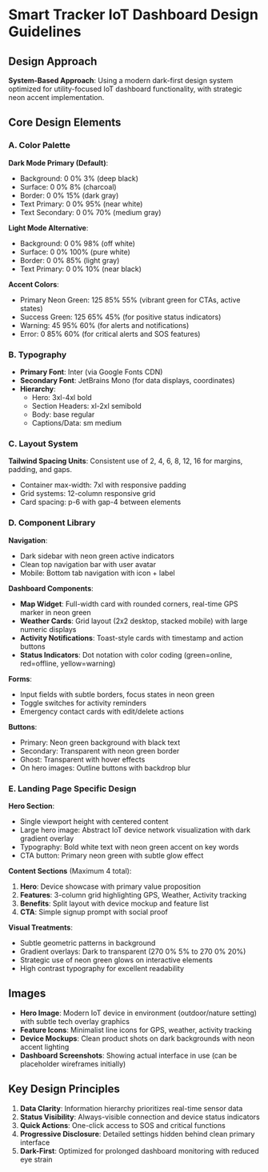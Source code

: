 # Smart Tracker IoT Dashboard Design Guidelines

## Design Approach
**System-Based Approach**: Using a modern dark-first design system optimized for utility-focused IoT dashboard functionality, with strategic neon accent implementation.

## Core Design Elements

### A. Color Palette
**Dark Mode Primary (Default)**:
- Background: 0 0% 3% (deep black)
- Surface: 0 0% 8% (charcoal)
- Border: 0 0% 15% (dark gray)
- Text Primary: 0 0% 95% (near white)
- Text Secondary: 0 0% 70% (medium gray)

**Light Mode Alternative**:
- Background: 0 0% 98% (off white)
- Surface: 0 0% 100% (pure white)
- Border: 0 0% 85% (light gray)
- Text Primary: 0 0% 10% (near black)

**Accent Colors**:
- Primary Neon Green: 125 85% 55% (vibrant green for CTAs, active states)
- Success Green: 125 65% 45% (for positive status indicators)
- Warning: 45 95% 60% (for alerts and notifications)
- Error: 0 85% 60% (for critical alerts and SOS features)

### B. Typography
- **Primary Font**: Inter (via Google Fonts CDN)
- **Secondary Font**: JetBrains Mono (for data displays, coordinates)
- **Hierarchy**: 
  - Hero: 3xl-4xl bold
  - Section Headers: xl-2xl semibold
  - Body: base regular
  - Captions/Data: sm medium

### C. Layout System
**Tailwind Spacing Units**: Consistent use of 2, 4, 6, 8, 12, 16 for margins, padding, and gaps.
- Container max-width: 7xl with responsive padding
- Grid systems: 12-column responsive grid
- Card spacing: p-6 with gap-4 between elements

### D. Component Library

**Navigation**:
- Dark sidebar with neon green active indicators
- Clean top navigation bar with user avatar
- Mobile: Bottom tab navigation with icon + label

**Dashboard Components**:
- **Map Widget**: Full-width card with rounded corners, real-time GPS marker in neon green
- **Weather Cards**: Grid layout (2x2 desktop, stacked mobile) with large numeric displays
- **Activity Notifications**: Toast-style cards with timestamp and action buttons
- **Status Indicators**: Dot notation with color coding (green=online, red=offline, yellow=warning)

**Forms**:
- Input fields with subtle borders, focus states in neon green
- Toggle switches for activity reminders
- Emergency contact cards with edit/delete actions

**Buttons**:
- Primary: Neon green background with black text
- Secondary: Transparent with neon green border
- Ghost: Transparent with hover effects
- On hero images: Outline buttons with backdrop blur

### E. Landing Page Specific Design

**Hero Section**:
- Single viewport height with centered content
- Large hero image: Abstract IoT device network visualization with dark gradient overlay
- Typography: Bold white text with neon green accent on key words
- CTA button: Primary neon green with subtle glow effect

**Content Sections** (Maximum 4 total):
1. **Hero**: Device showcase with primary value proposition
2. **Features**: 3-column grid highlighting GPS, Weather, Activity tracking
3. **Benefits**: Split layout with device mockup and feature list
4. **CTA**: Simple signup prompt with social proof

**Visual Treatments**:
- Subtle geometric patterns in background
- Gradient overlays: Dark to transparent (270 0% 5% to 270 0% 20%)
- Strategic use of neon green glows on interactive elements
- High contrast typography for excellent readability

## Images
- **Hero Image**: Modern IoT device in environment (outdoor/nature setting) with subtle tech overlay graphics
- **Feature Icons**: Minimalist line icons for GPS, weather, activity tracking
- **Device Mockups**: Clean product shots on dark backgrounds with neon accent lighting
- **Dashboard Screenshots**: Showing actual interface in use (can be placeholder wireframes initially)

## Key Design Principles
1. **Data Clarity**: Information hierarchy prioritizes real-time sensor data
2. **Status Visibility**: Always-visible connection and device status indicators
3. **Quick Actions**: One-click access to SOS and critical functions
4. **Progressive Disclosure**: Detailed settings hidden behind clean primary interface
5. **Dark-First**: Optimized for prolonged dashboard monitoring with reduced eye strain